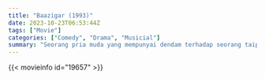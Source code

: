 ```yaml
---
title: "Baazigar (1993)"
date: 2023-10-23T06:53:44Z
tags: ["Movie"]
categories: ["Comedy", "Drama", "Musicial"]
summary: "Seorang pria muda yang mempunyai dendam terhadap seorang taipan bisnis merayu putri bungsu pria tersebut, namun dia mulai mencurigai hubungan kekasih barunya dengan kakak perempuannya dan motif tersembunyinya."
---
```


<mux-player stream-type="on-demand"
src="https://kp3d-my.sharepoint.com/personal/ryoo_kp3d_onmicrosoft_com/_layouts/15/download.aspx?share=Ebj9cxrjeolDqT4tHc2dhq4BK72gKcSr2agtoWhG0uJe6A" prefer-playback="mse" controls>

</mux-player>


{{< movieinfo id="19657" >}}

<script src="https://cdn.jsdelivr.net/npm/@mux/mux-player"></script>

 <script type="application/ld+json ">
{
"@context": "https://schema.org/",
"@type": "VideoObject",
"name": "Baazigar (1993)",
"contentUrl": "https://stream.mux.com/vPyJCuDHjEwQRZaVoJnwSi01FE4oPeW9PLue8zJ5hRA4.m3u8",
"thumbnailUrl": "https://www.themoviedb.org/t/p/original/dh6UARbcEfRYpNiIPVQGfHOJ7J8.jpg?width=314&fit_mode=preserve&time=25",
"uploadDate": "2023-10-23T06:53:44Z",
}

</script>